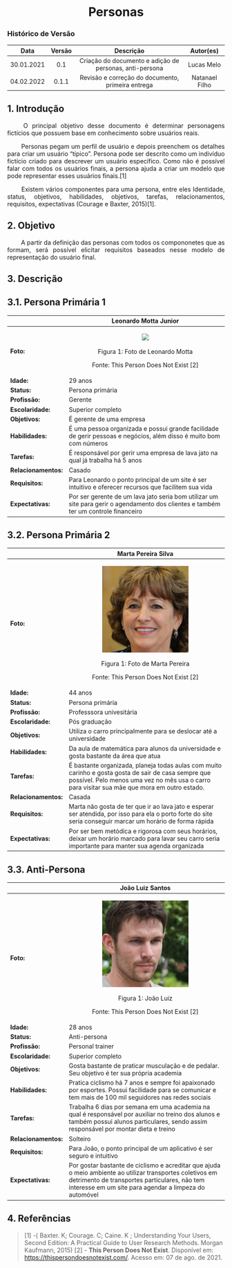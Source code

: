 # <center> Personas

### Histórico de Versão
|    Data    | Versão | Descrição            | Autor(es)       |
| :--------: | :----: | :------------------: | :-------------: |
| 30.01.2021 |  0.1   | Criação do documento e adição de personas, anti-persona | Lucas Melo |
| 04.02.2022 | 0.1.1 | Revisão e correção do documento, primeira entrega | Natanael Filho |



## 1. Introdução

<p align="justify">&emsp;&emsp;
  O principal objetivo desse documento é determinar personagens fictícios que possuem base em conhecimento sobre usuários reais.
</p>

<p align="justify">&emsp;&emsp;
Personas pegam um perfil de usuário e depois preenchem os detalhes para criar um usuário “típico”. Persona pode ser descrito como um indivíduo fictício
criado para descrever um usuário específico. Como não é possível falar com todos os usuários finais, a persona ajuda a criar um modelo que pode representar esses usuários finais.[1] 
</p>
<p align="justify">&emsp;&emsp;
 Existem vários componentes para uma persona, entre eles Identidade, status, objetivos, habilidades, objetivos, tarefas, relacionamentos, requisitos, expectativas (Courage e Baxter, 2015)[1].
</p>


## 2. Objetivo
<p align="justify">&emsp;&emsp;
  A partir da definição das personas com todos os compononetes que as formam, será possível elicitar requisitos baseados nesse modelo de representação do usuário final.
</p>


## 3. Descrição
## 3.1. Persona Primária 1

|| Leonardo Motta Junior|
|--|--|
|<b id="leonardo">Foto:</b>|<p style="text-align: center"><img src="../assets/personas/leonardo.jpeg" width="200px"></p><p style="text-align: center">Figura 1: Foto de Leonardo Motta</p><p style="text-align: center">Fonte: This Person Does Not Exist [2]</p>|
|<b>Idade:</b>|29 anos |
|<b>Status:</b>|Persona primária|
|<b>Profissão:</b>| Gerente |
|<b>Escolaridade:</b>| Superior completo |
|<b>Objetivos:</b>|É gerente de uma empresa |
|<b>Habilidades:</b>| É uma pessoa organizada e possui grande facilidade de gerir pessoas e negócios, além disso é muito bom com números |
|<b>Tarefas:</b>| É responsável por gerir uma empresa de lava jato na qual já trabalha há 5 anos   |
|<b>Relacionamentos:</b>| Casado |
|<b>Requisitos:</b>| Para Leonardo o ponto principal de um site é ser intuitivo e oferecer recursos que facilitem sua vida|
|<b>Expectativas:</b>| Por ser gerente de um lava jato seria bom utilizar um site para gerir o agendamento dos clientes e também ter um controle financeiro|


## 3.2. Persona Primária 2

|| Marta Pereira Silva|
|--|--|
|<b id="marta">Foto:</b>|<p style="text-align: center"><img src="../assets/img/personas/marta.jpeg" width="200px"></p><p style="text-align: center">Figura 1: Foto de Marta Pereira</p><p style="text-align: center">Fonte: This Person Does Not Exist [2]</p>|
|<b>Idade:</b>|44 anos |
|<b>Status:</b>|Persona primária|
|<b>Profissão:</b>|Professsora univesitária|
|<b>Escolaridade:</b>| Pós graduação |
|<b>Objetivos:</b>|Utiliza o carro principalmente para se deslocar até a universidade|
|<b>Habilidades:</b>| Da aula de matemática para alunos da universidade e gosta bastante da área que atua|
|<b>Tarefas:</b>| É bastante organizada, planeja todas aulas com muito carinho e gosta gosta de sair de casa sempre que possível. Pelo menos uma vez no mês usa o carro para visitar sua mãe que mora em outro estado. |
|<b>Relacionamentos:</b>| Casada |
|<b>Requisitos:</b>|Marta não gosta de ter que ir ao lava jato e esperar ser atendida, por isso para ela o porto forte do site seria conseguir marcar um horário de forma rápida |
|<b>Expectativas:</b>| Por ser bem metódica e rigorosa com seus horários, deixar um horário marcado para lavar seu carro seria importante para manter sua agenda organizada|



## 3.3. Anti-Persona

|| João Luiz Santos|
|--|--|
|<b id="joao">Foto:</b>|<p style="text-align: center"><img src="../assets/img/personas/joao.jpeg" width="200px"></p><p style="text-align: center">Figura 1: João Luiz</p><p style="text-align: center">Fonte: This Person Does Not Exist [2]</p>|
|<b>Idade:</b>|28 anos |
|<b>Status:</b>| Anti-persona |
|<b>Profissão:</b>| Personal trainer |
|<b>Escolaridade:</b>| Superior completo |
|<b>Objetivos:</b>| Gosta bastante de praticar musculação e de pedalar. Seu objetivo é ter sua própria academia|
|<b>Habilidades:</b>| Pratica ciclismo há 7 anos e sempre foi apaixonado por esportes. Possui facilidade para se comunicar e tem mais de 100 mil seguidores nas redes sociais |
|<b>Tarefas:</b>| Trabalha 6 dias por semana em uma academia na qual é responsável por auxiliar no treino dos alunos e também possui alunos particulares, sendo assim responsável por montar dieta e treino |
|<b>Relacionamentos:</b>| Solteiro |
|<b>Requisitos:</b>|Para João, o ponto principal de um aplicativo é ser seguro e intuitivo
|<b>Expectativas:</b>| Por gostar bastante de ciclismo e acreditar que ajuda o meio ambiente ao utilizar transportes coletivos em detrimento de transportes particulares, não tem interesse em um site para agendar a limpeza do automóvel |


## 4. Referências

> [1] -(  Baxter. K; Courage. C; Caine. K ;  Understanding Your Users, Second Edition: A Practical Guide to User Research Methods. Morgan Kaufmann, 2015)
> [2] - <b>This Person Does Not Exist</b>. Disponível em: <a href="https://thispersondoesnotexist.com/" target="_blanck">https://thispersondoesnotexist.com/</a>. Acesso em: 07 de ago. de 2021.

